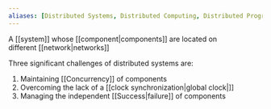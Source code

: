 ```yaml
---
aliases: [Distributed Systems, Distributed Computing, Distributed Programming]
---
```


A [[system]] whose [[component|components]] are located on different [[network|networks]]

Three significant challenges of distributed systems are:

1. Maintaining [[Concurrency]] of components
2. Overcoming the lack of a [[clock synchronization|global clock|]]
3. Managing the independent [[Success|failure]] of components
